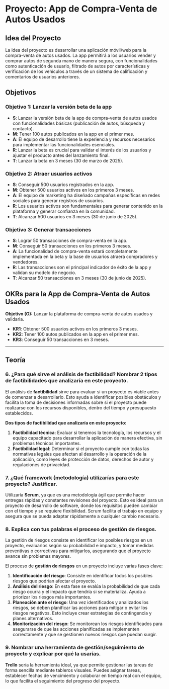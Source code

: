 # Proyecto: App de Compra-Venta de Autos Usados

## Idea del Proyecto

La idea del proyecto es desarrollar una aplicación móvil/web para la compra-venta de autos usados. La app permitirá a los usuarios vender y comprar autos de segunda mano de manera segura, con funcionalidades como autenticación de usuario, filtrado de autos por características y verificación de los vehículos a través de un sistema de calificación y comentarios de usuarios anteriores.

## Objetivos

### **Objetivo 1: Lanzar la versión beta de la app**
- **S**: Lanzar la versión beta de la app de compra-venta de autos usados con funcionalidades básicas (publicación de autos, búsqueda y contacto).
- **M**: Tener 100 autos publicados en la app en el primer mes.
- **A**: El equipo de desarrollo tiene la experiencia y recursos necesarios para implementar las funcionalidades esenciales.
- **R**: Lanzar la beta es crucial para validar el interés de los usuarios y ajustar el producto antes del lanzamiento final.
- **T**: Lanzar la beta en 3 meses (30 de marzo de 2025).

### **Objetivo 2: Atraer usuarios activos**
- **S**: Conseguir 500 usuarios registrados en la app.
- **M**: Obtener 500 usuarios activos en los primeros 3 meses.
- **A**: El equipo de marketing ha diseñado campañas específicas en redes sociales para generar registros de usuarios.
- **R**: Los usuarios activos son fundamentales para generar contenido en la plataforma y generar confianza en la comunidad.
- **T**: Alcanzar 500 usuarios en 3 meses (30 de junio de 2025).

### **Objetivo 3: Generar transacciones**
- **S**: Lograr 50 transacciones de compra-venta en la app.
- **M**: Conseguir 50 transacciones en los primeros 3 meses.
- **A**: La funcionalidad de compra-venta estará completamente implementada en la beta y la base de usuarios atraerá compradores y vendedores.
- **R**: Las transacciones son el principal indicador de éxito de la app y validan su modelo de negocio.
- **T**: Alcanzar 50 transacciones en 3 meses (30 de junio de 2025).

## OKRs para la App de Compra-Venta de Autos Usados

**Objetivo (O):** Lanzar la plataforma de compra-venta de autos usados y validarla.

- **KR1**: Obtener 500 usuarios activos en los primeros 3 meses.
- **KR2**: Tener 100 autos publicados en la app en el primer mes.
- **KR3**: Conseguir 50 transacciones en 3 meses.

---

## Teoría

### 6. ¿Para qué sirve el análisis de factibilidad? Nombrar 2 tipos de factibilidades que analizaría en este proyecto.

El análisis de **factibilidad** sirve para evaluar si un proyecto es viable antes de comenzar a desarrollarlo. Esto ayuda a identificar posibles obstáculos y facilita la toma de decisiones informadas sobre si el proyecto puede realizarse con los recursos disponibles, dentro del tiempo y presupuesto establecidos.

**Dos tipos de factibilidad que analizaría en este proyecto:**

1. **Factibilidad técnica**: Evaluar si tenemos la tecnología, los recursos y el equipo capacitado para desarrollar la aplicación de manera efectiva, sin problemas técnicos importantes.
2. **Factibilidad legal**: Determinar si el proyecto cumple con todas las normativas legales que afectan al desarrollo y la operación de la aplicación, como leyes de protección de datos, derechos de autor y regulaciones de privacidad.

### 7. ¿Qué framework (metodología) utilizarías para este proyecto? Justificar.

Utilizaría **Scrum**, ya que es una metodología ágil que permite hacer entregas rápidas y constantes revisiones del proyecto. Esto es ideal para un proyecto de desarrollo de software, donde los requisitos pueden cambiar con el tiempo y se requiere flexibilidad. Scrum facilita el trabajo en equipo y asegura que se pueda adaptar rápidamente a cualquier cambio necesario.

### 8. Explica con tus palabras el proceso de gestión de riesgos.

La gestión de riesgos consiste en identificar los posibles riesgos en un proyecto, evaluarlos según su probabilidad e impacto, y tomar medidas preventivas o correctivas para mitigarlos, asegurando que el proyecto avance sin problemas mayores.

El proceso de **gestión de riesgos** en un proyecto incluye varias fases clave:

1. **Identificación del riesgo**: Consiste en identificar todos los posibles riesgos que podrían afectar el proyecto.
2. **Análisis del riesgo**: En esta fase se evalúa la probabilidad de que cada riesgo ocurra y el impacto que tendría si se materializa. Ayuda a priorizar los riesgos más importantes.
3. **Planeación ante el riesgo**: Una vez identificados y analizados los riesgos, se deben planificar las acciones para mitigar o evitar los riesgos negativos. Esto incluye crear estrategias de contingencia y planes alternativos.
4. **Monitorización del riesgo**: Se monitorean los riesgos identificados para asegurarse de que las acciones planificadas se implementen correctamente y que se gestionen nuevos riesgos que puedan surgir.

### 9. Nombrar una herramienta de gestión/seguimiento de proyecto y explicar por qué la usarías.

**Trello** sería la herramienta ideal, ya que permite gestionar las tareas de forma sencilla mediante tableros visuales. Puedes asignar tareas, establecer fechas de vencimiento y colaborar en tiempo real con el equipo, lo que facilita el seguimiento del progreso del proyecto.
